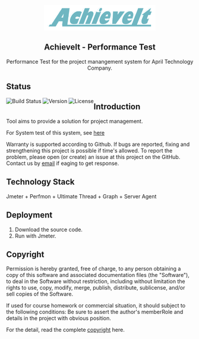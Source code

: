 <p align="center"><img width="300" src="https://github.com/AchieveItProject/AISystemTest/blob/master/images/icon.png" alt="AchieveIt logo"/></p>
<h2 align="center">AchieveIt - Performance Test</h2>
<p align="center">Performance Test for the project manangement system for April Technology Company. </p>

## Status

<div style="float:left;"> 
<img src="https://img.shields.io/badge/deploy-success-brightgreen.svg" alt="Build Status">  
<img src="https://img.shields.io/badge/version-0.1-green.svg" alt="Version">
<img src="https://img.shields.io/badge/license-MIT-red.svg" alt="License">
</div>


## Introduction

Tool aims to provide a solution for project management.

For System test of this system, see [here](http://github.com/AchieveItProject/AISystemTest)

Warranty is supported according to Github. If bugs are reported, fixing and strengthening this project is possible if time's allowed. To report the problem, please open (or create) an issue at this project on the GitHub. Contact us by [email](10165101169@stu.ecnu.edu.cn) if eaging to get response.


## Technology Stack

Jmeter + Perfmon + Ultimate Thread + Graph + Server Agent

## Deployment

1. Download the source code.
2. Run with Jmeter.

## Copyright

Permission is hereby granted, free of charge, to any person obtaining a copy of this software and associated documentation files (the "Software"), to deal in the Software without restriction, including without limitation the rights to use, copy, modify, merge, publish, distribute, sublicense, and/or sell copies of the Software.

If used for course homework or commercial situation, it should subject to the following conditions: Be sure to assert the author's memberRole and details in the project with obvious position.

For the detail, read the complete [copyright](./LICENSE) here.
